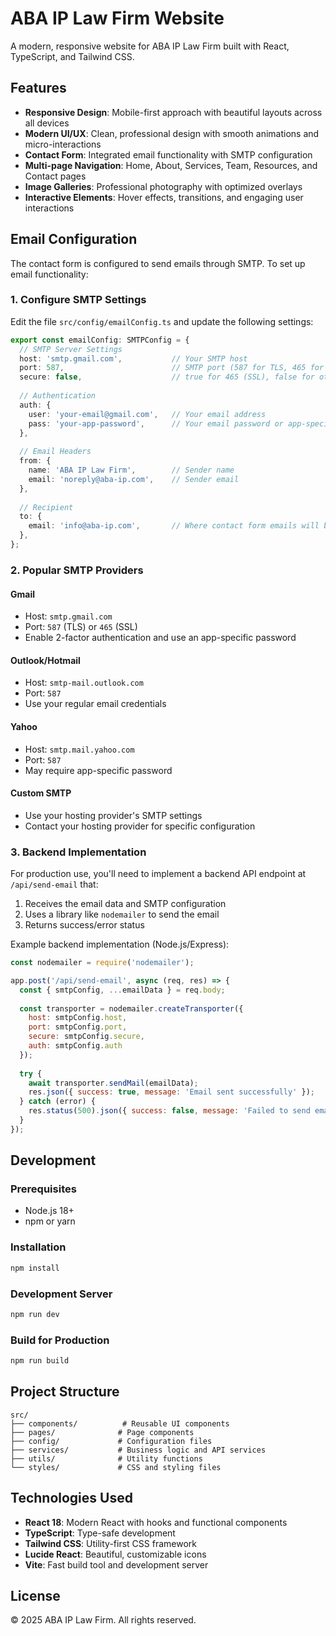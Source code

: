 # ABA IP Law Firm Website

A modern, responsive website for ABA IP Law Firm built with React, TypeScript, and Tailwind CSS.

## Features

- **Responsive Design**: Mobile-first approach with beautiful layouts across all devices
- **Modern UI/UX**: Clean, professional design with smooth animations and micro-interactions
- **Contact Form**: Integrated email functionality with SMTP configuration
- **Multi-page Navigation**: Home, About, Services, Team, Resources, and Contact pages
- **Image Galleries**: Professional photography with optimized overlays
- **Interactive Elements**: Hover effects, transitions, and engaging user interactions

## Email Configuration

The contact form is configured to send emails through SMTP. To set up email functionality:

### 1. Configure SMTP Settings

Edit the file `src/config/emailConfig.ts` and update the following settings:

```typescript
export const emailConfig: SMTPConfig = {
  // SMTP Server Settings
  host: 'smtp.gmail.com',           // Your SMTP host
  port: 587,                        // SMTP port (587 for TLS, 465 for SSL)
  secure: false,                    // true for 465 (SSL), false for other ports
  
  // Authentication
  auth: {
    user: 'your-email@gmail.com',   // Your email address
    pass: 'your-app-password',      // Your email password or app-specific password
  },
  
  // Email Headers
  from: {
    name: 'ABA IP Law Firm',        // Sender name
    email: 'noreply@aba-ip.com',    // Sender email
  },
  
  // Recipient
  to: {
    email: 'info@aba-ip.com',       // Where contact form emails will be sent
  },
};
```

### 2. Popular SMTP Providers

#### Gmail
- Host: `smtp.gmail.com`
- Port: `587` (TLS) or `465` (SSL)
- Enable 2-factor authentication and use an app-specific password

#### Outlook/Hotmail
- Host: `smtp-mail.outlook.com`
- Port: `587`
- Use your regular email credentials

#### Yahoo
- Host: `smtp.mail.yahoo.com`
- Port: `587`
- May require app-specific password

#### Custom SMTP
- Use your hosting provider's SMTP settings
- Contact your hosting provider for specific configuration

### 3. Backend Implementation

For production use, you'll need to implement a backend API endpoint at `/api/send-email` that:

1. Receives the email data and SMTP configuration
2. Uses a library like `nodemailer` to send the email
3. Returns success/error status

Example backend implementation (Node.js/Express):

```javascript
const nodemailer = require('nodemailer');

app.post('/api/send-email', async (req, res) => {
  const { smtpConfig, ...emailData } = req.body;
  
  const transporter = nodemailer.createTransporter({
    host: smtpConfig.host,
    port: smtpConfig.port,
    secure: smtpConfig.secure,
    auth: smtpConfig.auth
  });
  
  try {
    await transporter.sendMail(emailData);
    res.json({ success: true, message: 'Email sent successfully' });
  } catch (error) {
    res.status(500).json({ success: false, message: 'Failed to send email' });
  }
});
```

## Development

### Prerequisites
- Node.js 18+ 
- npm or yarn

### Installation
```bash
npm install
```

### Development Server
```bash
npm run dev
```

### Build for Production
```bash
npm run build
```

## Project Structure

```
src/
├── components/          # Reusable UI components
├── pages/              # Page components
├── config/             # Configuration files
├── services/           # Business logic and API services
├── utils/              # Utility functions
└── styles/             # CSS and styling files
```

## Technologies Used

- **React 18**: Modern React with hooks and functional components
- **TypeScript**: Type-safe development
- **Tailwind CSS**: Utility-first CSS framework
- **Lucide React**: Beautiful, customizable icons
- **Vite**: Fast build tool and development server

## License

© 2025 ABA IP Law Firm. All rights reserved.